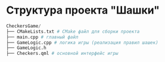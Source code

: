 # Структура проекта "Шашки"

```python
CheckersGame/
├── CMakeLists.txt # CMake файл для сборки проекта
├── main.cpp # главный файл
├── GameLogic.cpp # логика игры (реализация правил шашек)
├── GameLogic.h
├── Checkers.qml # основной интерфейс игры
```
